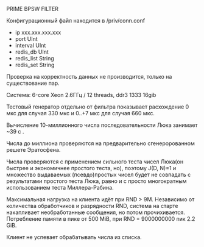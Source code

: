 PRIME BPSW FILTER

Конфигурационный файл находится в /priv/conn.conf

- ip xxx.xxx.xxx.xxx
- port UInt
- interval UInt
- redis_db UInt
- redis_list String
- redis_set String

Проверка на корректность данных не производится, только на существование пар.

Система: 6-core Xeon 2.6ГГц / 12 threads, ddr3 1333 16gib 

Тестовый генератор отдельно от фильтра показывает расхождение 0 мкс для случая 330 мкс и 0..+7 мкс для случая 660 мкс.

Вычисление 10-миллионного числа последовательности Люка занимает ~39 с . 

Числа до миллиона проверяются на предварительно сгенеророванном решете Эратосфена.

Числа проверяются с применением сильного теста чисел Люка(он быстрее и экономичнее простого теста, но), поэтому J(D, N)=1 и множество выдаваемых (псевдо)простых чисел будет не совпадать с результатами простого теста Люка, равно и с просто многократным использованием теста Миллера-Рабина.

Максимальная нагрузка на клиента идёт при RND > 9M. Независимо от количества обработчиков и разрядности RND, система на старте накапливает необработанные сообщения, но потом прочихивается. Потребление памяти в пике от 500 MiB, при RND = 9000000000 пик 2.2 GiB.

Клиент не успевает обрабатывать числа из списка.


